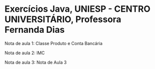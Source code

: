 # Exercícios Java, UNIESP - CENTRO UNIVERSITÁRIO, Professora Fernanda Dias

Nota de aula 1: Classe Produto e Conta Bancária

Nota de aula 2: IMC

Nota de aula 3: Nota de Aula 3
